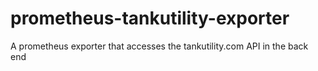 # prometheus-tankutility-exporter
A prometheus exporter that accesses the tankutility.com API in the back end
